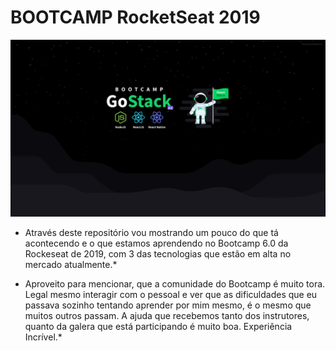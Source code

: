 #         **BOOTCAMP RocketSeat 2019**

![Bootcamp](./Bootcamp-6.0.png)

* Através deste repositório vou mostrando um pouco do que tá acontecendo e o que estamos aprendendo no Bootcamp 6.0 da Rockeseat de 2019, com 3 das tecnologias que estão em alta no mercado atualmente.*

* Aproveito para mencionar, que a comunidade do Bootcamp é muito tora. Legal mesmo interagir com o pessoal e ver que as dificuldades que eu passava sozinho tentando aprender por mim mesmo, é o mesmo que muitos outros passam. A ajuda que recebemos tanto dos instrutores, quanto da galera que está participando é muito boa. Experiência Incrível.*
